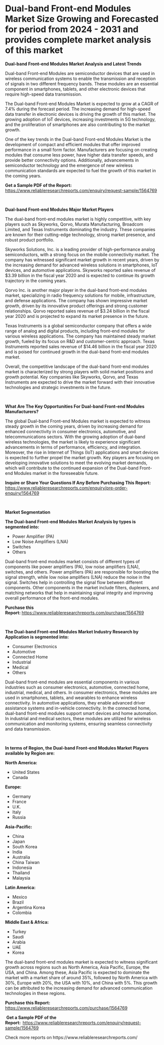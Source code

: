 <p><h1>Dual-band Front-end Modules Market Size Growing and Forecasted for period from 2024 - 2031 and provides complete market analysis of this market</h1></p><p><strong>Dual-band Front-end Modules Market Analysis and Latest Trends</strong></p>
<p><p>Dual-band Front-end Modules are semiconductor devices that are used in wireless communication systems to enable the transmission and reception of signals in two different frequency bands. These modules are an essential component in smartphones, tablets, and other electronic devices that require high-speed data transmission.</p><p>The Dual-band Front-end Modules Market is expected to grow at a CAGR of 7.4% during the forecast period. The increasing demand for high-speed data transfer in electronic devices is driving the growth of this market. The growing adoption of IoT devices, increasing investments in 5G technology, and the proliferation of smartphones are also contributing to the market growth.</p><p>One of the key trends in the Dual-band Front-end Modules Market is the development of compact and efficient modules that offer improved performance in a small form factor. Manufacturers are focusing on creating modules that consume less power, have higher data transfer speeds, and provide better connectivity options. Additionally, advancements in semiconductor technology and the emergence of new wireless communication standards are expected to fuel the growth of this market in the coming years.</p></p>
<p><strong>Get a Sample PDF of the Report:&nbsp;</strong> <a href="https://www.reliableresearchreports.com/enquiry/request-sample/1564769">https://www.reliableresearchreports.com/enquiry/request-sample/1564769</a></p>
<p>&nbsp;</p>
<p><strong>Dual-band Front-end Modules Major Market Players</strong></p>
<p><p>The dual-band front-end modules market is highly competitive, with key players such as Skyworks, Qorvo, Murata Manufacturing, Broadcom Limited, and Texas Instruments dominating the industry. These companies are known for their cutting-edge technology, strong market presence, and robust product portfolio.</p><p>Skyworks Solutions, Inc. is a leading provider of high-performance analog semiconductors, with a strong focus on the mobile connectivity market. The company has witnessed significant market growth in recent years, driven by the increasing demand for advanced wireless solutions in smartphones, IoT devices, and automotive applications. Skyworks reported sales revenue of $3.39 billion in the fiscal year 2020 and is expected to continue its growth trajectory in the coming years.</p><p>Qorvo Inc. is another major player in the dual-band front-end modules market, specializing in radio frequency solutions for mobile, infrastructure, and defense applications. The company has shown impressive market growth, driven by its innovative product offerings and strong customer relationships. Qorvo reported sales revenue of $3.24 billion in the fiscal year 2020 and is projected to expand its market presence in the future.</p><p>Texas Instruments is a global semiconductor company that offers a wide range of analog and digital products, including front-end modules for various wireless applications. The company has maintained steady market growth, fueled by its focus on R&D and customer-centric approach. Texas Instruments reported sales revenue of $14.46 billion in the fiscal year 2020 and is poised for continued growth in the dual-band front-end modules market.</p><p>Overall, the competitive landscape of the dual-band front-end modules market is characterized by strong players with solid market positions and growth potential. Key companies like Skyworks, Qorvo, and Texas Instruments are expected to drive the market forward with their innovative technologies and strategic investments in the future.</p></p>
<p>&nbsp;</p>
<p><strong>What Are The Key Opportunities For Dual-band Front-end Modules Manufacturers?</strong></p>
<p><p>The global Dual-band Front-end Modules market is expected to witness steady growth in the coming years, driven by increasing demand for enhanced connectivity in consumer electronics, automotive, and telecommunications sectors. With the growing adoption of dual-band wireless technologies, the market is likely to experience significant advancements in terms of performance, efficiency, and integration. Moreover, the rise in Internet of Things (IoT) applications and smart devices is expected to further propel the market growth. Key players are focusing on developing innovative solutions to meet the evolving market demands, which will contribute to the continued expansion of the Dual-band Front-end Modules market in the foreseeable future.</p></p>
<p><strong>Inquire or Share Your Questions If Any Before Purchasing This Report:</strong> <a href="https://www.reliableresearchreports.com/enquiry/pre-order-enquiry/1564769">https://www.reliableresearchreports.com/enquiry/pre-order-enquiry/1564769</a></p>
<p>&nbsp;</p>
<p><strong>Market Segmentation</strong></p>
<p><strong>The Dual-band Front-end Modules Market Analysis by types is segmented into:</strong></p>
<p><ul><li>Power Amplifier (PA)</li><li>Low Noise Amplifiers (LNA)</li><li>Switches</li><li>Others</li></ul></p>
<p><p>Dual-band front-end modules market consists of different types of components like power amplifiers (PA), low noise amplifiers (LNA), switches, and others. Power amplifiers (PA) are responsible for boosting the signal strength, while low noise amplifiers (LNA) reduce the noise in the signal. Switches help in controlling the signal flow between different components. Other components in the market include filters, duplexers, and matching networks that help in maintaining signal integrity and improving overall performance of the front-end modules.</p></p>
<p><strong>Purchase this Report:&nbsp;</strong><a href="https://www.reliableresearchreports.com/purchase/1564769">https://www.reliableresearchreports.com/purchase/1564769</a></p>
<p>&nbsp;</p>
<p><strong>The Dual-band Front-end Modules Market Industry Research by Application is segmented into:</strong></p>
<p><ul><li>Consumer Electronics</li><li>Automotive</li><li>Connected Home</li><li>Industrial</li><li>Medical</li><li>Others</li></ul></p>
<p><p>Dual-band front-end modules are essential components in various industries such as consumer electronics, automotive, connected home, industrial, medical, and others. In consumer electronics, these modules are used in smartphones, tablets, and wearables to enhance wireless connectivity. In automotive applications, they enable advanced driver assistance systems and in-vehicle connectivity. In the connected home, dual-band front-end modules support smart devices and home automation. In industrial and medical sectors, these modules are utilized for wireless communication and monitoring systems, ensuring seamless connectivity and data transmission.</p></p>
<p>&nbsp;</p>
<p><strong>In terms of Region, the Dual-band Front-end Modules Market Players available by Region are:</strong></p>
<p>
    <p> <strong> North America: </strong>
        <ul>
            <li>United States</li>
            <li>Canada</li>
        </ul>
        </p> 
    <p> <strong> Europe: </strong>
        <ul>
            <li>Germany</li>
            <li>France</li>
            <li>U.K.</li>
            <li>Italy</li>
            <li>Russia</li>
        </ul>
        </p> 
    <p> <strong> Asia-Pacific: </strong>
        <ul>
            <li>China</li>
            <li>Japan</li>
            <li>South Korea</li>
            <li>India</li>
            <li>Australia</li>
            <li>China Taiwan</li>
            <li>Indonesia</li>
            <li>Thailand</li>
            <li>Malaysia</li>
        </ul>
        </p> 
    <p> <strong> Latin America: </strong>
        <ul>
            <li>Mexico</li>
            <li>Brazil</li>
            <li>Argentina Korea</li>
            <li>Colombia</li>
        </ul>
        </p> 
    <p> <strong> Middle East & Africa: </strong>
        <ul>
            <li>Turkey</li>
            <li>Saudi</li>
            <li>Arabia</li>
            <li>UAE</li>
            <li>Korea</li>
        </ul>
    </p>
    </p>
<p><p>The dual-band front-end modules market is expected to witness significant growth across regions such as North America, Asia Pacific, Europe, the USA, and China. Among these, Asia Pacific is expected to dominate the market with a market share of around 35%, followed by North America with 30%, Europe with 20%, the USA with 10%, and China with 5%. This growth can be attributed to the increasing demand for advanced communication technologies in these regions.</p></p>
<p><strong>Purchase this Report: </strong><a href="https://www.reliableresearchreports.com/purchase/1564769">https://www.reliableresearchreports.com/purchase/1564769</a></p>
<p>&nbsp;<strong>Get a Sample PDF of the Report:&nbsp;&nbsp;</strong><a href="https://www.reliableresearchreports.com/enquiry/request-sample/1564769">https://www.reliableresearchreports.com/enquiry/request-sample/1564769</a></p>
<p><strong></strong></p>
<p>Check more reports on https://www.reliableresearchreports.com/</p>